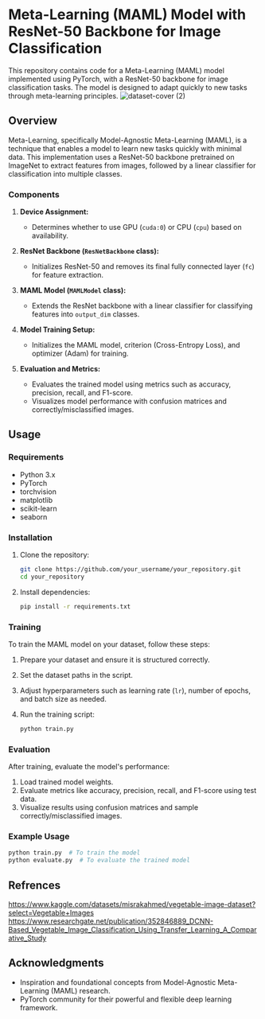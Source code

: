 # Meta-Learning (MAML) Model with ResNet-50 Backbone for Image Classification


This repository contains code for a Meta-Learning (MAML) model implemented using PyTorch, with a ResNet-50 backbone for image classification tasks. The model is designed to adapt quickly to new tasks through meta-learning principles.
![dataset-cover (2)](https://github.com/user-attachments/assets/10c11182-2a42-4b62-a978-703b065c833b)

## Overview

Meta-Learning, specifically Model-Agnostic Meta-Learning (MAML), is a technique that enables a model to learn new tasks quickly with minimal data. This implementation uses a ResNet-50 backbone pretrained on ImageNet to extract features from images, followed by a linear classifier for classification into multiple classes.

### Components

1. **Device Assignment:**
   - Determines whether to use GPU (`cuda:0`) or CPU (`cpu`) based on availability.

2. **ResNet Backbone (`ResNetBackbone` class):**
   - Initializes ResNet-50 and removes its final fully connected layer (`fc`) for feature extraction.

3. **MAML Model (`MAMLModel` class):**
   - Extends the ResNet backbone with a linear classifier for classifying features into `output_dim` classes.

4. **Model Training Setup:**
   - Initializes the MAML model, criterion (Cross-Entropy Loss), and optimizer (Adam) for training.

5. **Evaluation and Metrics:**
   - Evaluates the trained model using metrics such as accuracy, precision, recall, and F1-score.
   - Visualizes model performance with confusion matrices and correctly/misclassified images.

## Usage

### Requirements

- Python 3.x
- PyTorch
- torchvision
- matplotlib
- scikit-learn
- seaborn

### Installation

1. Clone the repository:

   ```bash
   git clone https://github.com/your_username/your_repository.git
   cd your_repository
   ```

2. Install dependencies:

   ```bash
   pip install -r requirements.txt
   ```

### Training

To train the MAML model on your dataset, follow these steps:

1. Prepare your dataset and ensure it is structured correctly.
2. Set the dataset paths in the script.
3. Adjust hyperparameters such as learning rate (`lr`), number of epochs, and batch size as needed.
4. Run the training script:

   ```bash
   python train.py
   ```

### Evaluation

After training, evaluate the model's performance:

1. Load trained model weights.
2. Evaluate metrics like accuracy, precision, recall, and F1-score using test data.
3. Visualize results using confusion matrices and sample correctly/misclassified images.

### Example Usage

```python
python train.py  # To train the model
python evaluate.py  # To evaluate the trained model
```

## Refrences
https://www.kaggle.com/datasets/misrakahmed/vegetable-image-dataset?select=Vegetable+Images
https://www.researchgate.net/publication/352846889_DCNN-Based_Vegetable_Image_Classification_Using_Transfer_Learning_A_Comparative_Study
## Acknowledgments

- Inspiration and foundational concepts from Model-Agnostic Meta-Learning (MAML) research.
- PyTorch community for their powerful and flexible deep learning framework.

